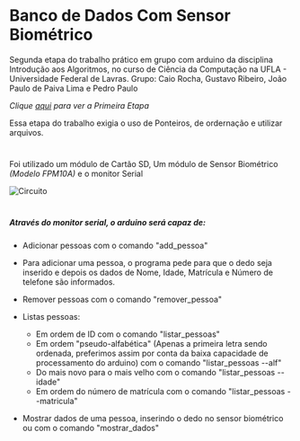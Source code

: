 # Banco de Dados Com Sensor Biométrico
Segunda etapa do trabalho prático em grupo com arduino da disciplina Introdução aos Algoritmos, no curso de Ciência da Computação na UFLA - Universidade Federal de Lavras.
Grupo: Caio Rocha, Gustavo Ribeiro, João Paulo de Paiva Lima e Pedro Paulo

*Clique [aqui](https://github.com/GustavoRFS/Sensor-de-re) para ver a Primeira Etapa*

Essa etapa do trabalho exigia o uso de Ponteiros, de ordernação e utilizar arquivos.
#
Foi utilizado um módulo de Cartão SD, Um módulo de Sensor Biométrico _(Modelo FPM10A)_ e o monitor Serial

![Circuito](https://raw.githubusercontent.com/GustavoRFS/BancoDeDadosBiometrico/master/Circuito.png)
#

##### Através do monitor serial, o arduino será capaz de:
* Adicionar pessoas com o comando "add_pessoa"
 * Para adicionar uma pessoa, o programa pede para que o dedo seja inserido e depois os dados de Nome, Idade, Matrícula e Número de telefone são informados.

* Remover pessoas com o comando "remover_pessoa"

* Listas pessoas:
  * Em ordem de ID com o comando "listar_pessoas"
  * Em ordem "pseudo-alfabética" (Apenas a primeira letra sendo ordenada, preferimos assim por conta da baixa capacidade de processamento do arduino) com o comando "listar_pessoas --alf"
  * Do mais novo para o mais velho com o comando "listar_pessoas --idade"
  * Em ordem do número de matrícula com o comando "listar_pessoas --matricula"

* Mostrar dados de uma pessoa, inserindo o dedo no sensor biométrico ou com o comando "mostrar_dados"

